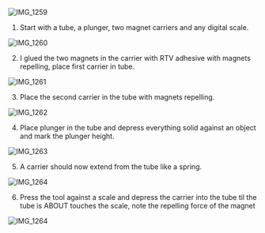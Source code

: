 ![IMG_1259](https://github.com/user-attachments/assets/e60a801e-e0d5-4838-80e0-de24d02d7ce5)

1) Start with a tube, a plunger, two magnet carriers and any digital scale.

  ![IMG_1260](https://github.com/user-attachments/assets/d6fda9ef-00d1-4cb5-8e22-75571624c324)

2) I glued the two magnets in the carrier with RTV adhesive with magnets repelling, place first carrier in tube.

![IMG_1261](https://github.com/user-attachments/assets/321397bd-7114-4439-8bd7-1f2d0fccab57)

3)  Place the second carrier in the tube with magnets repelling.

![IMG_1262](https://github.com/user-attachments/assets/a209b63c-1b6e-4d18-af2d-9501771af11e)

4) Place plunger in the tube and depress everything solid against an object and mark the plunger height.

![IMG_1263](https://github.com/user-attachments/assets/9f22a6d9-6c28-4679-b2ec-c8ecd60bf088)

5) A carrier should now extend from the tube like a spring.

![IMG_1264](https://github.com/user-attachments/assets/1c77e82d-c1ad-4f09-ac4f-f7aafb0f4c59)

6) Press the tool against a scale and depress the carrier into the tube til the tube is ABOUT touches the scale, note the repelling force of the magnet

![IMG_1264](https://github.com/user-attachments/assets/1c77e82d-c1ad-4f09-ac4f-f7aafb0f4c59)

